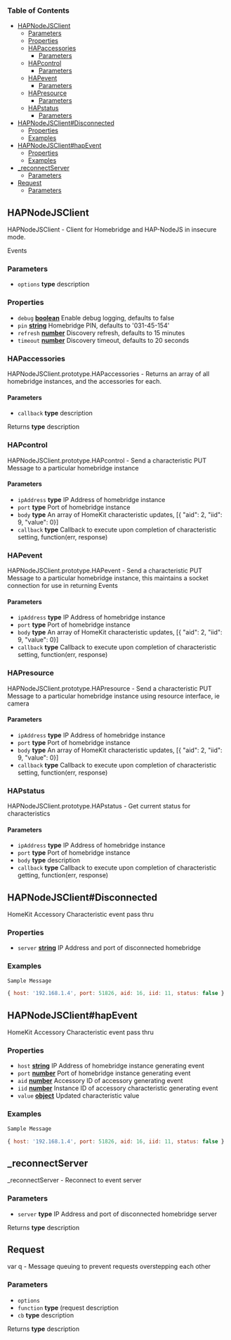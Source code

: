 <!-- Generated by documentation.js. Update this documentation by updating the source code. -->

### Table of Contents

-   [HAPNodeJSClient][1]
    -   [Parameters][2]
    -   [Properties][3]
    -   [HAPaccessories][4]
        -   [Parameters][5]
    -   [HAPcontrol][6]
        -   [Parameters][7]
    -   [HAPevent][8]
        -   [Parameters][9]
    -   [HAPresource][10]
        -   [Parameters][11]
    -   [HAPstatus][12]
        -   [Parameters][13]
-   [HAPNodeJSClient#Disconnected][14]
    -   [Properties][15]
    -   [Examples][16]
-   [HAPNodeJSClient#hapEvent][17]
    -   [Properties][18]
    -   [Examples][19]
-   [\_reconnectServer][20]
    -   [Parameters][21]
-   [Request][22]
    -   [Parameters][23]

## HAPNodeJSClient

HAPNodeJSClient - Client for Homebridge and HAP-NodeJS in insecure mode.

Events

### Parameters

-   `options` **type** description

### Properties

-   `debug` **[boolean][24]** Enable debug logging, defaults to false
-   `pin` **[string][25]** Homebridge PIN, defaults to '031-45-154'
-   `refresh` **[number][26]** Discovery refresh, defaults to 15 minutes
-   `timeout` **[number][26]** Discovery timeout, defaults to 20 seconds

### HAPaccessories

HAPNodeJSClient.prototype.HAPaccessories - Returns an array of all homebridge instances, and the accessories for each.

#### Parameters

-   `callback` **type** description

Returns **type** description

### HAPcontrol

HAPNodeJSClient.prototype.HAPcontrol - Send a characteristic PUT Message to a particular homebridge instance

#### Parameters

-   `ipAddress` **type** IP Address of homebridge instance
-   `port` **type** Port of homebridge instance
-   `body` **type** An array of HomeKit characteristic updates, [{ \"aid\": 2, \"iid\": 9, \"value\": 0}]
-   `callback` **type** Callback to execute upon completion of characteristic setting, function(err, response)

### HAPevent

HAPNodeJSClient.prototype.HAPevent - Send a characteristic PUT Message to a particular homebridge instance, this maintains a socket connection for use in returning Events

#### Parameters

-   `ipAddress` **type** IP Address of homebridge instance
-   `port` **type** Port of homebridge instance
-   `body` **type** An array of HomeKit characteristic updates, [{ \"aid\": 2, \"iid\": 9, \"value\": 0}]
-   `callback` **type** Callback to execute upon completion of characteristic setting, function(err, response)

### HAPresource

HAPNodeJSClient.prototype.HAPresource - Send a characteristic PUT Message to a particular homebridge instance using resource interface, ie camera

#### Parameters

-   `ipAddress` **type** IP Address of homebridge instance
-   `port` **type** Port of homebridge instance
-   `body` **type** An array of HomeKit characteristic updates, [{ \"aid\": 2, \"iid\": 9, \"value\": 0}]
-   `callback` **type** Callback to execute upon completion of characteristic setting, function(err, response)

### HAPstatus

HAPNodeJSClient.prototype.HAPstatus - Get current status for characteristics

#### Parameters

-   `ipAddress` **type** IP Address of homebridge instance
-   `port` **type** Port of homebridge instance
-   `body` **type** description
-   `callback` **type** Callback to execute upon completion of characteristic getting, function(err, response)

## HAPNodeJSClient#Disconnected

HomeKit Accessory Characteristic event pass thru

### Properties

-   `server` **[string][25]** IP Address and port of disconnected homebridge

### Examples

```javascript
Sample Message

{ host: '192.168.1.4', port: 51826, aid: 16, iid: 11, status: false }
```

## HAPNodeJSClient#hapEvent

HomeKit Accessory Characteristic event pass thru

### Properties

-   `host` **[string][25]** IP Address of homebridge instance generating event
-   `port` **[number][26]** Port of homebridge instance generating event
-   `aid` **[number][26]** Accessory ID of accessory generating event
-   `iid` **[number][26]** Instance ID of accessory characteristic generating event
-   `value` **[object][27]** Updated characteristic value

### Examples

```javascript
Sample Message

{ host: '192.168.1.4', port: 51826, aid: 16, iid: 11, status: false }
```

## \_reconnectServer

\_reconnectServer - Reconnect to event server

### Parameters

-   `server` **type** IP Address and port of disconnected homebridge server

Returns **type** description

## Request

var q - Message queuing to prevent requests overstepping each other

### Parameters

-   `options`  
-   `function` **type** (request description
-   `cb` **type** description

Returns **type** description

[1]: #hapnodejsclient

[2]: #parameters

[3]: #properties

[4]: #hapaccessories

[5]: #parameters-1

[6]: #hapcontrol

[7]: #parameters-2

[8]: #hapevent

[9]: #parameters-3

[10]: #hapresource

[11]: #parameters-4

[12]: #hapstatus

[13]: #parameters-5

[14]: #hapnodejsclientdisconnected

[15]: #properties-1

[16]: #examples

[17]: #hapnodejsclienthapevent

[18]: #properties-2

[19]: #examples-1

[20]: #_reconnectserver

[21]: #parameters-6

[22]: #request

[23]: #parameters-7

[24]: https://developer.mozilla.org/docs/Web/JavaScript/Reference/Global_Objects/Boolean

[25]: https://developer.mozilla.org/docs/Web/JavaScript/Reference/Global_Objects/String

[26]: https://developer.mozilla.org/docs/Web/JavaScript/Reference/Global_Objects/Number

[27]: https://developer.mozilla.org/docs/Web/JavaScript/Reference/Global_Objects/Object
